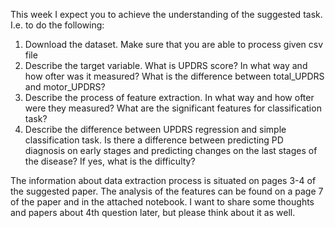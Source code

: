 This week I expect you to achieve the understanding of the suggested task.  I.e. to do the following:
1. Download the dataset. Make sure that you are able to process given csv file
2. Describe the target variable. What is UPDRS score? In what way and how ofter was it measured? What is the difference between total_UPDRS and motor_UPDRS?
3. Describe the process of feature extraction. In what way and how ofter were they measured? What are the significant features for classification task? 
4. Describe the difference between UPDRS regression and simple classification task. Is there a difference between predicting PD diagnosis on early stages and predicting changes on the last stages of the disease? If yes, what is the difficulty?

The information about data extraction process is situated on pages 3-4 of the suggested paper. The analysis of the features can be found on a page 7 of the paper and in the attached notebook. I want to share some thoughts and papers about 4th question later, but please think about it as well.